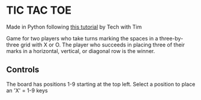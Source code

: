 # TIC TAC TOE
Made in Python following [this tutorial](https://youtu.be/5s_lGC2sxwQ) by Tech with Tim

Game for two players who take turns marking the spaces in a three-by-three grid with X or O. 
The player who succeeds in placing three of their marks in a horizontal, vertical, or diagonal row is the winner.

## Controls
The board has positions 1-9 starting at the top left.
Select a position to place an 'X' = 1-9 keys
